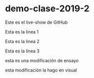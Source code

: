 # demo-clase-2019-2
Este es el live-show de GitHub

Esta es la linea 1

Esta es la linea 2

Esta es la linea 3

esta es una modificación de ensayo

esta modificación la hago en  visual
